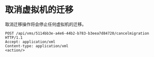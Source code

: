 # 取消虚拟机的迁移

取消迁移操作将会停止任何虚拟机的迁移。

                 
    POST /api/vms/5114bb3e-a4e6-44b2-b783-b3eea7d84720/cancelmigration HTTP/1.1
    Accept: application/xml
    Content-type: application/xml
    <action/>
                 
               
